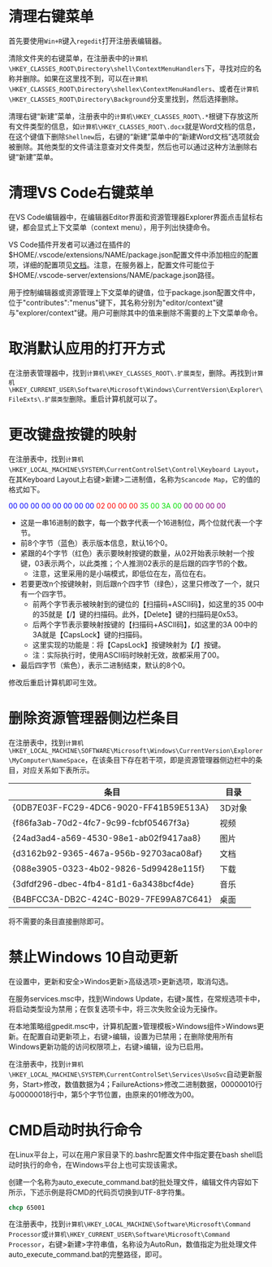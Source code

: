 # 清理右键菜单

首先要使用`Win+R`键入`regedit`打开注册表编辑器。

清除文件夹的右键菜单，在注册表中的`计算机\HKEY_CLASSES_ROOT\Directory\shell\ContextMenuHandlers`下，寻找对应的名称并删除。如果在这里找不到，可以在`计算机\HKEY_CLASSES_ROOT\Directory\shellex\ContextMenuHandlers`、或者在`计算机\HKEY_CLASSES_ROOT\Directory\Background`分支里找到，然后选择删除。

清理右键“新建”菜单，注册表中的`计算机\HKEY_CLASSES_ROOT\.*`根键下存放这所有文件类型的信息，如`计算机\HKEY_CLASSES_ROOT\.docx`就是Word文档的信息，在这个键值下删除`Shellnew`后，右键的“新建”菜单中的“新建Word文档”选项就会被删除。其他类型的文件请注意查对文件类型，然后也可以通过这种方法删除右键“新建”菜单。

# 清理VS Code右键菜单

在VS Code编辑器中，在编辑器Editor界面和资源管理器Explorer界面点击鼠标右键，都会显式上下文菜单（context menu），用于列出快捷命令。

VS Code插件开发者可以通过在插件的\$HOME/.vscode/extensions/NAME/package.json配置文件中添加相应的配置项，详细的配置项见[文档](https://code.visualstudio.com/api/references/contribution-points#contributes.menus)。注意，在服务器上，配置文件可能位于\$HOME/.vscode-server/extensions/NAME/package.json路径。

用于控制编辑器或资源管理上下文菜单的键值，位于package.json配置文件中，位于"contributes":"menus"键下，其名称分别为"editor/context"键与"explorer/context"键。用户可删除其中的值来删除不需要的上下文菜单命令。

# 取消默认应用的打开方式

在注册表管理器中，找到`计算机\HKEY_CLASSES_ROOT\.扩展类型`，删除。再找到`计算机\HKEY_CURRENT_USER\Software\Microsoft\Windows\CurrentVersion\Explorer\FileExts\.扩展类型`删除。重启计算机就可以了。

# 更改键盘按键的映射

在注册表中，找到`计算机\HKEY_LOCAL_MACHINE\SYSTEM\CurrentControlSet\Control\Keyboard Layout`，在其Keyboard Layout上右键>新建>二进制值，名称为`Scancode Map`，它的值的格式如下。

<font color="blue">00 00 00 00 00 00 00 00</font> <font color="red">02 00 00 00</font> <font color="gren">35 00 3A 00</font> <font color="purple">00 00 00 00</font>

- 这是一串16进制的数字，每一个数字代表一个16进制位，两个位就代表一个字节。
- 前8个字节（蓝色）表示版本信息，默认16个0。
- 紧跟的4个字节（红色）表示要映射按键的数量，从02开始表示映射一个按键，03表示两个，以此类推；个人推测02表示的是后跟的四字节的个数。
  - 注意，这里采用的是小端模式，即低位在左，高位在右。
- 若要更改n个按键映射，则后跟n个四字节（绿色），这里只修改了一个，就只有一个四字节。
  - 前两个字节表示被映射到的键位的【扫描码+ASCII码】，如这里的35 00中的35就是【/】键的扫描码。此外，【Delete】键的扫描码是0x53。
  - 后两个字节表示要映射按键的【扫描码+ASCII码】，如这里的3A 00中的3A就是【CapsLock】键的扫描码。
  - 这里实现的功能是：将【CapsLock】按键映射为【/】按键。
  - 注：实际执行时，使用ASCII码时映射无效，故都采用了00。
- 最后四字节（紫色），表示二进制结束，默认的8个0。

修改后重启计算机即可生效。

# 删除资源管理器侧边栏条目

在注册表中，找到`计算机\HKEY_LOCAL_MACHINE\SOFTWARE\Microsoft\Windows\CurrentVersion\Explorer\MyComputer\NameSpace`，在该条目下存在若干项，即是资源管理器侧边栏中的条目，对应关系如下表所示。

| 条目                                   | 目录   |
| -------------------------------------- | ------ |
| {0DB7E03F-FC29-4DC6-9020-FF41B59E513A} | 3D对象 |
| {f86fa3ab-70d2-4fc7-9c99-fcbf05467f3a} | 视频   |
| {24ad3ad4-a569-4530-98e1-ab02f9417aa8} | 图片   |
| {d3162b92-9365-467a-956b-92703aca08af} | 文档   |
| {088e3905-0323-4b02-9826-5d99428e115f} | 下载   |
| {3dfdf296-dbec-4fb4-81d1-6a3438bcf4de} | 音乐   |
| {B4BFCC3A-DB2C-424C-B029-7FE99A87C641} | 桌面   |

将不需要的条目直接删除即可。

# 禁止Windows 10自动更新

在设置中，更新和安全>Windos更新>高级选项>更新选项，取消勾选。

在服务services.msc中，找到Windows Update，右键>属性，在常规选项卡中，将启动类型设为禁用；在恢复选项卡中，将三次失败全设为无操作。

在本地策略组gpedit.msc中，计算机配置>管理模板>Windows组件>Windows更新。在配置自动更新项上，右键>编辑，设置为已禁用；在删除使用所有Windows更新功能的访问权限项上，右键>编辑，设为已启用。

在注册表中，找到`计算机\HKEY_LOCAL_MACHINE\SYSTEM\CurrentControlSet\Services\UsoSvc`自动更新服务，Start>修改，数值数据为4；FailureActions>修改二进制数据，00000010行与00000018行中，第5个字节位置，由原来的01修改为00。

# CMD启动时执行命令

在Linux平台上，可以在用户家目录下的.bashrc配置文件中指定要在bash shell启动时执行的命令，在Windows平台上也可实现该需求。

创建一个名称为auto_execute_command.bat的批处理文件，编辑文件内容如下所示，下述示例是将CMD的代码页切换到UTF-8字符集。

```cmd
chcp 65001
```

在注册表中，找到`计算机\HKEY_LOCAL_MACHINE\Software\Microsoft\Command Processor`或`计算机\HKEY_CURRENT_USER\Software\Microsoft\Command Processor`，右键>新建>字符串值，名称设为AutoRun，数值指定为批处理文件auto_execute_command.bat的完整路径，即可。
